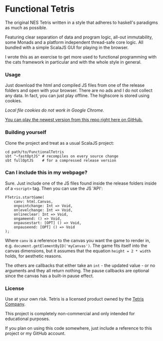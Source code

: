 # Functional Tetris

The original NES Tetris written in a style that adheres 
to haskell's paradigms as much as possible.

Featuring clear separation of data and program logic, 
all-out immutability, some Monads and a platform independent
thread-safe core logic. All bundled with a simple ScalaJS GUI
for playing in the browser. 

I wrote this as an exercise to get more used to functional 
programming with the cats framework in particular and
with the whole style in general. 

### Usage

Just download the html and compiled JS files from one of the 
release folders and open with your browser. There are no ads
and I do not collect any data. In fact, you can just play offline.
The highscore is stored using cookies. 

*Local file cookies do not work in Google Chrome.* 

[You can play the newest version from this repo right here on GitHub.](https://xdracam.github.io/functional-tetris/)

### Building yourself

Clone the project and treat as a usual ScalaJS project:

    cd path/to/FunctionalTetris
    sbt "~fastOptJS" # recompiles on every source change
    sbt fullOptJS    # for a compressed release version
    
### Can I include this in my webpage?

Sure. Just include one of the JS files found inside the 
release folders inside of a `<script>` tag. Then you 
can use the JS 'API':

    FTetris.startGame(
        canv: html.Canvas,
        onpointchange: Int => Void,
        onlevelchange: Int => Void,
        onlineclear: Int => Void,
        ongameend: () => Void,
        onpausestart: [OPT] () => Void,
        onpauseend: [OPT] () => Void
    ); 
    
Where `canv` is a reference to the canvas you want the game 
to render in, e.g. `document.getElementByID('myCanvas')`.
The game fits itself into the canvas dimensions, but it 
assumes that the equation `height = 2 * width` holds, for
aesthetic reasons.

The others are callbacks that either take an `int` - the
updated value - or no arguments and they all return nothing.
The pause callbacks are optional since the canvas has
a built-in pause effect.


### License

Use at your own risk. Tetris is a licensed product owned
by the [Tetris Company](https://tetris.com/).

This project is completely non-commercial and only intended
for educational purposes.

If you plan on using this code somewhere, just include 
a reference to this project or my GitHub account.
   
